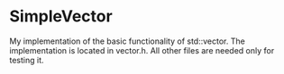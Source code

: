 # SimpleVector
My implementation of the basic functionality of std::vector. The implementation is located in vector.h. All other files are needed only for testing it.
